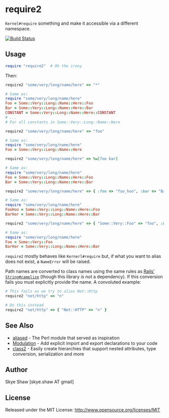 # require2

`Kernel#require` something and make it accessible via a different namespace.

[![Build Status](https://travis-ci.org/sshaw/require2.svg?branch=master)](https://travis-ci.org/sshaw/require2)

## Usage

```rb
require "require2"  # Oh the irony
```

Then:

```rb
require2 "some/very/long/name/here" => "*"

# Same as:
require "some/very/long/name/here"
Foo = Some::Very::Long::Name::Here::Foo
Bar = Some::Very::Long::Name::Here::Bar
CONSTANT = Some::Very::Long::Name::Here::CONSTANT
# ...
# For all constants in Some::Very::Long::Name::Here

require2 "some/very/long/name/here" => "foo"

# Same as:
require "some/very/long/name/here"
Foo = Some::Very::Long::Name::Here

require2 "some/very/long/name/here" => %w[foo bar]

# Same as:
require "some/very/long/name/here"
Foo = Some::Very::Long::Name::Here::Foo
Bar = Some::Very::Long::Name::Here::Bar

require2 "some/very/long/name/here" => { :foo => "foo_hoo", :bar => "BarHar" }

# Same as:
require "some/very/long/name/here"
FooHoo = Some::Very::Long::Name::Here::Foo
BarHar = Some::Very::Long::Name::Here::Bar

require2 "some/very/long/name/here" => { "Some::Very::Foo" => "foo", :bar => "BarHar" }

# Same as:
require "some/very/long/name/here"
Foo = Some::Very::Foo
BarHar = Some::Very::Long::Name::Here::Bar
```

`require2` mostly behaves like `Kernerl#require` but, if what you want to alias does not exist, a `NameError` will be raised.

Path names are converted to class names using the same rules as [Rails' `String#camelize`](https://api.rubyonrails.org/v4.2.6/classes/ActiveSupport/Inflector.html#method-i-camelize) (though this library _is not_ a dependency). If this conversion fails you must explicitly provide the name. A convoluted example:

```rb
# This fails as we try to alias Net::Http
require2 "net/http" => "n"

# Do this instead
require2 "net/http" => { "Net::HTTP" => "n" }
```

## See Also

* [aliased](https://metacpan.org/pod/aliased) - The Perl module that served as inspiration
* [Modulation](https://github.com/digital-fabric/modulation) - Add explicit import and export declarations to your code
* [class2](https://github.com/sshaw/class2) - Easily create hierarchies that support nested attributes, type conversion, serialization and more

## Author

Skye Shaw [skye.shaw AT gmail]

## License

Released under the MIT License: http://www.opensource.org/licenses/MIT

